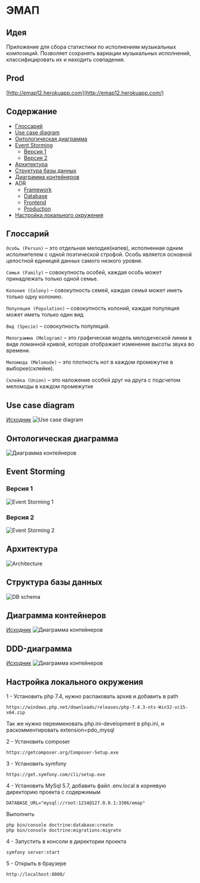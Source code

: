 # ЭМАП

## Идея
Приложение для сбора статистики по исполнениям музыкальных композиций. Позволяет сохранять вариации музыкальных исполнений, классифицировать их и находить совпадения.

## Prod
[http://emap12.herokuapp.com](http://emap12.herokuapp.com/)

## Содержание
* [Глоссарий](#глоссарий)
* [Use case diagram](#Use-case-diagram)
* [Онтологическая диаграмма](#онтологическая-диаграмма)
* [Event Storming](#event-storming)
  * [Версия 1](#версия-1)
  * [Версия 2](#версия-2)
* [Архитектура](#архитектура)
* [Структура базы данных](#структура-базы-данных)
* [Диаграмма контейнеров](#диаграмма-контейнеров)
* ADR
  * [Framework](/docs/server_framework.md)
  * [Database](/docs/database_server.md)
  * [Frontend](/docs/frontend.md)
  * [Production](/docs/production.md)
* [Настройка локального окружения](#настройка-локального-окружения)

## Глоссарий
`Особь (Person)` – это отдельная мелодия(напев), исполненная одним исполнителем с одной поэтической строфой. Особь является основной целостной единицей данных самого низкого уровня.

`Семья (Family)` – совокупность особей, каждая особь может принадлежать только одной семье.

`Колония (Colony)` – совокупность семей, каждая семья может иметь только одну колонию.

`Популяция (Population)` – совокупность колоний, каждая популяция может иметь только один вид

`Вид (Specie)` – совокупность популяций.

`Мелограмма (Melogram)` – это графическая модель мелодической линии в виде ломанной кривой, которая отображает изменение высоты звука во времени.

`Меломода (Melomode)` – это плотность нот в каждом промежутке в выборке(склейке).

`Склейка (Union)` – это наложение особей друг на друга с подсчетом меломоды в каждом промежутке

## Use case diagram
[Исходник](/docs/usecase.pu)
![Use case diagram](/docs/img/usecase.jpg)  

## Онтологическая диаграмма
![Диаграмма контейнеров](/docs/img/onto_diagram.jpg)

## Event Storming
### Версия 1
![Event Storming 1](/docs/img/event_storming1.png)
### Версия 2
![Event Storming 2](/docs/img/event_storming2.png)

## Архитектура
![Architecture](/docs/img/architecture.png)

## Структура базы данных
![DB schema](/docs/img/db_schema.png)

## Диаграмма контейнеров
[Исходник](/docs/diagram(PlantUML).pu)
![Диаграмма контейнеров](/docs/img/сontainer_diagram.jpg)

## DDD-диаграмма
[Исходник](/docs/puml/arhitecture.pu)
![Диаграмма контейнеров](/docs/img/DDD.jpg)

## Настройка локального окружения

1 - Установить php 7.4, нужно распаковать архив и добавить в path
```
https://windows.php.net/downloads/releases/php-7.4.3-nts-Win32-vc15-x64.zip
```
Так же нужно переименовать php.ini-development в php.ini, и раскомментировать extension=pdo_mysql

2 - Установить composer 
```
https://getcomposer.org/Composer-Setup.exe
```
3 - Установить symfony
```
https://get.symfony.com/cli/setup.exe
```
4 - Установить MySql 5.7, добавить файл .env.local в корневую директорию проекта с содержимым
```
DATABASE_URL="mysql://root:1234@127.0.0.1:3306/emap"
```
Выполнить
```
php bin/console doctrine:database:create
php bin/console doctrine:migrations:migrate
```

4 - Запустить в консоли в директории проекта
```
symfony server:start
```
5 - Открыть в браузере
```
http://localhost:8000/
```
